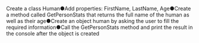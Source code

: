 ﻿Create a class Human●Add properties: FirstName, LastName, Age●Create a method called GetPersonStats that returns the
full name of the human as well as their age●Create an object human by asking the user to fill the required
information●Call the GetPersonStats method and print the result in the console after the object
is created
